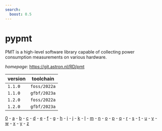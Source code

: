 ```yaml
---
search:
  boost: 0.5
---
```

# pypmt

PMT is a high-level software library capable of      collecting power consumption measurements on various hardware.

*homepage*: <https://git.astron.nl/RD/pmt>

version | toolchain
--------|----------
``1.1.0`` | ``foss/2022a``
``1.1.0`` | ``gfbf/2023a``
``1.2.0`` | ``foss/2022a``
``1.2.0`` | ``gfbf/2023a``

[0](../0/index.md) - [a](../a/index.md) - [b](../b/index.md) - [c](../c/index.md) - [d](../d/index.md) - [e](../e/index.md) - [f](../f/index.md) - [g](../g/index.md) - [h](../h/index.md) - [i](../i/index.md) - [j](../j/index.md) - [k](../k/index.md) - [l](../l/index.md) - [m](../m/index.md) - [n](../n/index.md) - [o](../o/index.md) - [p](../p/index.md) - [q](../q/index.md) - [r](../r/index.md) - [s](../s/index.md) - [t](../t/index.md) - [u](../u/index.md) - [v](../v/index.md) - [w](../w/index.md) - [x](../x/index.md) - [y](../y/index.md) - [z](../z/index.md)

